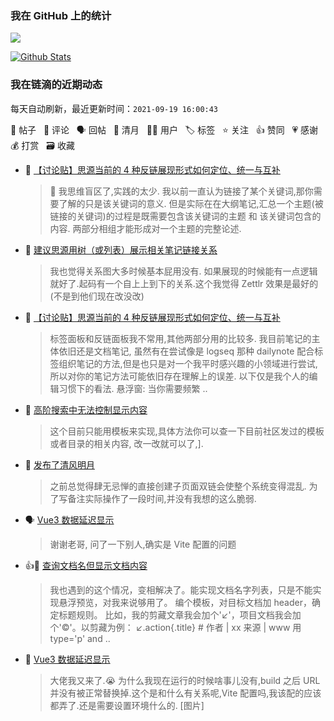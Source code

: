 ### 我在 GitHub 上的统计

<a title="Hits" target="_blank" href="https://github.com/Crowds21/Crowds21"><img src="https://hits.b3log.org/crowds21/crowds21.svg"></a>

[![Github Stats](https://github-readme-stats.vercel.app/api?username=crowds21&theme=tokyonight&show_icons=true)](https://github.com/crowds21)

<!--events start -->

### 我在链滴的近期动态

每天自动刷新，最近更新时间：`2021-09-19 16:00:43`

📝 帖子 &nbsp; 💬 评论 &nbsp; 🗣 回帖 &nbsp; 🌙 清月 &nbsp; 👨‍💻 用户 &nbsp; 🏷️ 标签 &nbsp; ⭐️ 关注 &nbsp; 👍 赞同 &nbsp; 💗 感谢 &nbsp; 💰 打赏 &nbsp; 🗃 收藏

* 💬 [【讨论贴】思源当前的 4 种反链展现形式如何定位、统一与互补](https://ld246.com/article/1632023007590/comment/1632038429644#comments)

  > 🙏 我思维盲区了,实践的太少. 我以前一直认为链接了某个关键词,那你需要了解的只是该关键词的意义. 但是实际在在大纲笔记,汇总一个主题(被链接的关键词)的过程是既需要包含该关键词的主题 和 该关键词包含的内容. 两部分相组才能形成对一个主题的完整论述.
* 💬 [建议思源用树（或列表）展示相关笔记链接关系](https://ld246.com/article/1632022507430/comment/1632032062832#comments)

  > 我也觉得关系图大多时候基本屁用没有. 如果展现的时候能有一点逻辑就好了.起码有一个自上上到下的关系.这个我觉得 Zettlr 效果是最好的(不是到他们现在改没改)
* 💬 [【讨论贴】思源当前的 4 种反链展现形式如何定位、统一与互补](https://ld246.com/article/1632023007590/comment/1632031890312#comments)

  > 标签面板和反链面板我不常用,其他两部分用的比较多. 我目前笔记的主体依旧还是文档笔记, 虽然有在尝试像是 logseq 那种 dailynote 配合标签组织笔记的方法,但是也只是对一个我平时感兴趣的小领域进行尝试,所以对你的笔记方法可能依旧存在理解上的误差. 以下仅是我个人的编辑习惯下的看法. 悬浮窗: 当你需要频繁 ..
* 💬 [高阶搜索中无法控制显示内容](https://ld246.com/article/1631894773498/comment/1631927204435#comments)

  > 这个目前只能用模板来实现,具体方法你可以查一下目前社区发过的模板 或者目录的相关内容, 改一改就可以了,].
* 🌙 [发布了清风明月](https://ld246.com/member/crowds21/breezemoons/1631843385129)

  > 之前总觉得肆无忌惮的直接创建子页面双链会使整个系统变得混乱. 为了写备注实际操作了一段时间,并没有我想的这么脆弱.
* 🗣 [Vue3 数据延迟显示](https://ld246.com/article/1631675884595/comment/1631788489705#comments)

  > 谢谢老哥, 问了一下别人,确实是 Vite 配置的问题
* 👍💬 [查询文档名但显示文档内容](https://ld246.com/article/1631774450724/comment/1631784502186#comments)

  > 我也遇到的这个情况，变相解决了。能实现文档名字列表，只是不能实现悬浮预览，对我来说够用了。 编个模板，对目标文档加 header，确定标题规则。 比如，我的剪藏文章我会加个'↙'，项目文档我会加个'©'。以剪藏为例： ↙.action{.title} # 作者 | xx 来源 | www 用 type='p' and  ..
* 💬 [Vue3 数据延迟显示](https://ld246.com/article/1631675884595/comment/1631777880956#comments)

  > 大佬我又来了.😭 为什么我现在运行的时候啥事儿没有,build 之后 URL 并没有被正常替换掉.这个是和什么有关系呢,Vite 配置吗,我该配的应该都弄了.还是需要设置环境什么的. [图片]


<!--events end -->
